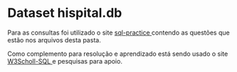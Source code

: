 # Dataset hispital.db

Para as consultas foi utilizado o site <a href= 'https://www.sql-practice.com/'> sql-practice </a> contendo as questões que estão nos arquivos desta pasta. 

Como complemento para resolução e aprendizado está sendo usado o site <a href= 'https://www.w3schools.com/sql/default.asp'> W3Scholl-SQL </a> e pesquisas para apoio.